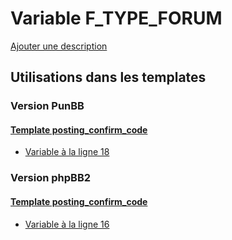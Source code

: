 # Variable F_TYPE_FORUM
[Ajouter une description](https://fa-tvars.appspot.com/var/F_TYPE_FORUM)

## Utilisations dans les templates

### Version PunBB

#### [Template posting_confirm_code](punbb/posting_confirm_code.md)
* [Variable &agrave; la ligne 18](../punbb/posting_confirm_code.tpl#L18)

### Version phpBB2

#### [Template posting_confirm_code](subsilver/posting_confirm_code.md)
* [Variable &agrave; la ligne 16](../subsilver/posting_confirm_code.tpl#L16)